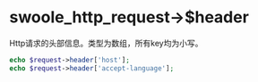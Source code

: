 # swoole_http_request->$header

Http请求的头部信息。类型为数组，所有key均为小写。

```php
echo $request->header['host'];
echo $request->header['accept-language'];
```

